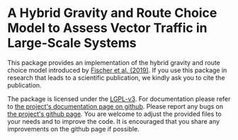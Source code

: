 # A Hybrid Gravity and Route Choice Model to Assess Vector Traffic in Large-Scale Systems

This package provides an implementation of the hybrid gravity and route choice
model introduced by [Fischer et al. (2019)][REF]. If you use this package 
in research that leads to a scientific publication, we kindly ask you to 
cite the publication.

The package is licensed under the [LGPL-v3][LGPL]. For documentation please refer to
[the project's documentation page on github][DOC]. Please report any bugs on 
[the project's github page][GIT]. You are welcome to adjust the provided
files to your needs and to improve the code. It is encouraged that you share any 
improvements on the github page if possible.

[REF]: https://arxiv.org/abs/1909.08811
[LGPL]: https://opensource.org/licenses/lgpl-3.0.html
[DOC]: https://vemomoto.github.io/hybrid_vector_model
[GIT]: https://github.com/vemomoto/vemomoto/
